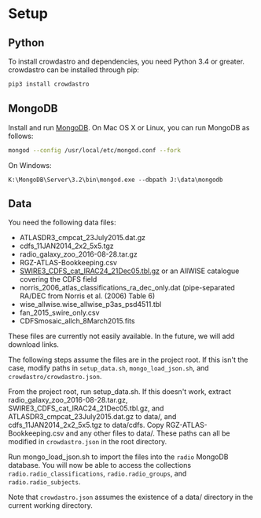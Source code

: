# Setup

## Python

To install crowdastro and dependencies, you need Python 3.4 or greater.
crowdastro can be installed through pip:

```bash
pip3 install crowdastro
```

## MongoDB

Install and run [MongoDB](https://docs.mongodb.com/manual/installation/). On Mac OS X or Linux, you can run MongoDB as follows:

```bash
mongod --config /usr/local/etc/mongod.conf --fork
```

On Windows:
```batch
K:\MongoDB\Server\3.2\bin\mongod.exe --dbpath J:\data\mongodb
```

## Data

You need the following data files:

- ATLASDR3_cmpcat_23July2015.dat.gz
- cdfs_11JAN2014_2x2_5x5.tgz
- radio_galaxy_zoo_2016-08-28.tar.gz
- RGZ-ATLAS-Bookkeeping.csv
- [SWIRE3_CDFS_cat_IRAC24_21Dec05.tbl.gz](http://swire.ipac.caltech.edu/swire/astronomers/data/SWIRE3_CDFS_cat_IRAC24_21Dec05.tbl.gz) or an AllWISE catalogue covering the CDFS field
- norris_2006_atlas_classifications_ra_dec_only.dat (pipe-separated RA/DEC from Norris et al. (2006) Table 6)
- wise_allwise.wise_allwise_p3as_psd4511.tbl
- fan_2015_swire_only.csv
- CDFSmosaic_allch_8March2015.fits

These files are currently not easily available. In the future, we will add download links.

The following steps assume the files are in the project root. If this isn't the case, modify paths in `setup_data.sh`, `mongo_load_json.sh`, and `crowdastro/crowdastro.json`.

From the project root, run setup_data.sh. If this doesn't work, extract radio_galaxy_zoo_2016-08-28.tar.gz, SWIRE3_CDFS_cat_IRAC24_21Dec05.tbl.gz, and ATLASDR3_cmpcat_23July2015.dat.gz to data/, and cdfs_11JAN2014_2x2_5x5.tgz to data/cdfs. Copy RGZ-ATLAS-Bookkeeping.csv and any other files to data/. These paths can all be modified in `crowdastro.json` in the root directory.

Run mongo_load_json.sh to import the files into the `radio` MongoDB database. You will now be able to access the collections `radio.radio_classifications`, `radio.radio_groups`, and `radio.radio_subjects`.

Note that `crowdastro.json` assumes the existence of a data/ directory in the current working directory.
